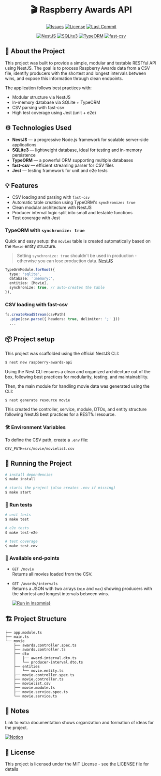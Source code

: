 <div align="center">

# 🎬 Raspberry Awards API

[![Issues](https://img.shields.io/github/issues/lucasfdcampos/raspberry-awards-api.svg)](https://github.com/lucasfdcampos/raspberry-awards-api/issues)
[![License](https://img.shields.io/github/license/lucasfdcampos/raspberry-awards-api.svg)](https://github.com/lucasfdcampos/raspberry-awards-api/blob/main/LICENSE)
[![Last Commit](https://img.shields.io/github/last-commit/lucasfdcampos/raspberry-awards-api.svg)](https://github.com/lucasfdcampos/raspberry-awards-api/commits/main)

[![NestJS](https://img.shields.io/badge/framework-NestJS-e0234e?logo=nestjs)](https://nestjs.com/)
[![SQLite3](https://img.shields.io/badge/DB-SQLite3-blue?logo=sqlite)](https://www.sqlite.org/index.html)
[![TypeORM](https://img.shields.io/badge/ORM-TypeORM-purple?logo=typeorm)](https://typeorm.io/)
[![fast-csv](https://img.shields.io/badge/CSV-fast--csv-darkred)](https://c2fo.io/fast-csv/)

</div>

## 🎯 About the Project

This project was built to provide a simple, modular and testable RESTful API using NestJS. The goal is to process Raspberry Awards data from a CSV file, identify producers with the shortest and longest intervals between wins, and expose this information through clean endpoints.

The application follows best practices with:
- Modular structure via NestJS
- In-memory database via SQLite + TypeORM
- CSV parsing with fast-csv
- High test coverage using Jest (unit + e2e)

## ⚙️ Technologies Used

- **NestJS** — a progressive Node.js framework for scalable server-side applications
- **SQLite3** — lightweight database, ideal for testing and in-memory persistence
- **TypeORM** — a powerful ORM supporting multiple databases
- **fast-csv** — efficient streaming parser for CSV files
- **Jest** — testing framework for unit and e2e tests

## 💡 Features

- CSV loading and parsing with `fast-csv`
- Automatic table creation using TypeORM's `synchronize: true`
- Clean modular architecture with NestJS
- Producer interval logic split into small and testable functions
- Test coverage with Jest

### TypeORM with `synchronize: true`

Quick and easy setup: the `movies` table is created automatically based on the `Movie` entity structure.

> Setting `synchronize: true` shouldn't be used in production - otherwise you can lose production data. [NestJS](https://docs.nestjs.com/recipes/sql-typeorm#:~:text=Setting%20synchronize%3A%20true%20shouldn%27t%20be%20used%20in%20production%20%2D%20otherwise%20you%20can%20lose%20production%20data.)

```ts
TypeOrmModule.forRoot({
  type: 'sqlite',
  database: ':memory:',
  entities: [Movie],
  synchronize: true, // auto-creates the table
}),
```

### CSV loading with fast-csv

```ts
fs.createReadStream(csvPath)
  .pipe(csv.parse({ headers: true, delimiter: ';' }))
  ...
```

## 📦 Project setup
This project was scaffolded using the official NestJS CLI:
```bash
$ nest new raspberry-awards-api
```
Using the Nest CLI ensures a clean and organized architecture out of the box, following best practices for modularity, testing, and maintainability.

Then, the main module for handling movie data was generated using the CLI:
```bash
$ nest generate resource movie
```
This created the controller, service, module, DTOs, and entity structure following NestJS best practices for a RESTful resource.

### 🛠️ Environment Variables

To define the CSV path, create a `.env` file:

```env
CSV_PATH=src/movie/movielist.csv
```

## 🚀 Running the Project

```bash
# install dependencies
$ make install

# starts the project (also creates .env if missing)
$ make start
```

### 🧪 Run tests

```bash
# unit tests
$ make test

# e2e tests
$ make test-e2e

# test coverage
$ make test-cov
```

### 🔗 Available end-points

- `GET /movie`  
  Returns all movies loaded from the CSV.

- `GET /awards/intervals`  
  Returns a JSON with two arrays (`min` and `max`) showing producers with the shortest and longest intervals between wins.

  [![Run in Insomnia}](https://insomnia.rest/images/run.svg)](https://insomnia.rest/run/?label=raspberry-awards&uri=https%3A%2F%2Fraw.githubusercontent.com%2Flucasfdcampos%2Fraspberry-awards-api%2Frefs%2Fheads%2Fmaster%2Fraspberry-awards.json)

## 🏗️ Project Structure

```
├── app.module.ts
├── main.ts
└── movie
    ├── awards.controller.spec.ts
    ├── awards.controller.ts
    ├── dto
    │   ├── award-interval.dto.ts
    │   └── producer-interval.dto.ts
    ├── entities
    │   └── movie.entity.ts
    ├── movie.controller.spec.ts
    ├── movie.controller.ts
    ├── movielist.csv
    ├── movie.module.ts
    ├── movie.service.spec.ts
    └── movie.service.ts
```

## 🧠 Notes

Link to extra documentation shows organization and formation of ideas for the project.

[![Notion](https://img.shields.io/badge/Notion-000000?style=for-the-badge&logo=notion&logoColor=white)](https://lumbar-mall-a1b.notion.site/Challenge-golden-raspberry-awards-1f20ceab98a980479a95c76372433e21)

## 📄 License

This project is licensed under the MIT License - see the LICENSE file for details
